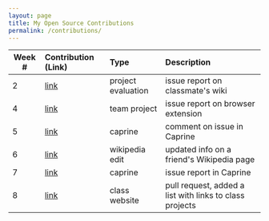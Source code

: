 ```yaml
---
layout: page
title: My Open Source Contributions
permalink: /contributions/
---
```


<!-- 
Type of the contribution should be "Wikipedia edit", "OpenStreet Map feature", "Documentation", "Course website", "Blog", 
"Browse Add-on", etc. 

The description should include a brief summary of what you did. 

Replace the first row with your contribution. 

--> 





| Week #       | Contribution (Link)  | Type  | Description | 
|---|:---|:---|:---| 
|  2   |  [link](https://github.com/nyu-ossd-s19/angie1313-weekly/issues/3)   |  project evaluation   |   issue report on classmate's wiki   |
|  4   |  [link](https://github.com/nyu-ossd-s19/Joannify/issues/12)   |  team project   |   issue report on browser extension   |
|  5   |  [link](https://github.com/sindresorhus/caprine/issues/712)   |  caprine   |   comment on issue in Caprine   |
|  6   |  [link](https://en.wikipedia.org/w/index.php?title=Colin_Huggins&oldid=889469394)   |   wikipedia edit   |  updated info on a friend's Wikipedia page   |
|  7   |  [link](https://github.com/sindresorhus/caprine/issues/832)   |  caprine   |   issue report in Caprine   |
|  8   |  [link](https://github.com/joannakl/ossd_s19/pull/5)   |  class website   |  pull request, added a list with links to class projects   |
